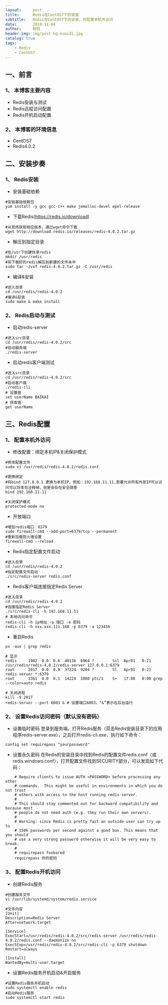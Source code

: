 ```yaml
---
layout:     post
title:      Redis在CentOS7下的安装
subtitle:   Redis在CentOS7下的安装，并配置本机外访问
date:       2018-11-04
author:     柏恺
header-img: img/post-bg-kuaidi.jpg
catalog: true
tags:
    - Redis
    - CentOS7
---
```


## 一、前言

### 1、 本博客主要内容
* Redis安装与测试
* Redis远程访问配置
* Redis开机启动配置

### 2、 本博客的环境信息
* CentOS7
* Redis4.0.2

## 二、安装步奏

### 1、 Redis安装
* 安装基础依赖
```
#安装基础依赖包
yum install -y gcc gcc-c++ make jemalloc-devel epel-release
```
* 下载Redis(https://redis.io/download)
```
#从官网获取相应版本，通过wget命令下载
wget http://download.redis.io/releases/redis-4.0.2.tar.gz
```
* 解压到指定目录
```
#在/usr下创建目录redis
mkdir /usr/redis
#将下载好的redis解压到新建的文件夹中
sudo tar -zvxf redis-4.0.2.tar.gz -C /usr/redis
```
* 编译&安装
```
#进入目录
cd /usr/redis/redis-4.0.2
#编译&安装
sudo make & make install
``` 

### 2、 Redis启动与测试
* 启动redis-server
```
#进入src目录
cd /usr/redis/redis-4.0.2/src
#启动服务端
./redis-server
```
* 启动redis客户端测试
```
#进入src目录
cd /usr/redis/redis-4.0.2/src
#启动客户端
./redis-cli
# 设置值
set userName BAIKAI
# 获取值
get userName
```

## 三、Redis配置

### 1、 配置本机外访问
* 修改配置：绑定本机IP&关闭保护模式

```
#修改配置文件
sudo vi /usr/redis/redis-4.0.2/redis.conf

#更换绑定
#将bind 127.0.0.1 更换为本机IP，例如：192.168.11.11,若要允许所有外部IP可以访问可以将本句注释掉，但是会存在安全隐患
bind 192.168.11.11

#关闭保护模式
protected-mode no
```

* 开放端口

```
#增加redis端口：6379
sudo firewall-cmd --add-port=6379/tcp --permanent
#重新加载防火墙设置
firewall-cmd --reload
```

* Redis指定配置文件启动

```
#进入目录
cd /usr/redis/redis-4.0.2
#指定配置文件启动
./src/redis-server redis.conf
```

* Redis客户端连接指定Redis Server

```
#进入目录
cd /usr/redis/redis-4.0.2
#连接指定Redis Server
./src/redis-cli -h 192.168.11.11
# 本地访问命令 
redis-cli -h ip地址 -p 端口 -a 密码
redis-cli -h xxx.xxx.111.168 -p 6379 -a 123456
```

* 重启Redis

```
ps -aux | grep redis

# 显示
redis     1982  0.0  0.6  40136  6964 ?        Ssl  Apr01   0:21 /usr/redis/redis-4.0.2/redis-server 127.0.0.1:6379
root      2017  0.0  0.9  37224  9284 ?        Sl   Apr01   0:21 redis-server *:6379
root      3361  0.0  0.1  14224  1080 pts/1    S+   17:08   0:00 grep --color=auto redis

# 关闭进程
kill -9 2017
redis-server --port 6003 & # 设置端口6003，“&”表示在后台运行
```


### 2、 设置Redis访问密码（默认没有密码）

* 设置临时密码
  登录到服务端，打开Redis服务（双击Redis安装目录下的应用程序redis-server.exe），之后打开redis-cli.exe，执行如下命令：
  
```
config set requirepass "yourpassword"
```

* 设置永久密码
  在Redis的安装目录中找到Redis的配置文件redis.conf（或redis.windows.conf），打开配置文件找到SECURITY部分，可以发现如下代码：
  

```
    # Require clients to issue AUTH <PASSWORD> before processing any other
    # commands.  This might be useful in environments in which you do not trust
    # others with access to the host running redis-server.
    #
    # This should stay commented out for backward compatibility and because most
    # people do not need auth (e.g. they run their own servers).
    #
    # Warning: since Redis is pretty fast an outside user can try up to
    # 150k passwords per second against a good box. This means that you should
    # use a very strong password otherwise it will be very easy to break.
    #
    # requirepass foobared
    requirepass 你的密码
```

### 3、 配置Redis开机访问

* 创建Redis服务

```
#创建服务文件
vi /usr/lib/systemd/system/redis.service

#文件内容
[Unit]
Description=Redis Server
After=network.target

[Service]
ExecStart=/usr/redis/redis-4.0.2/src/redis-server /usr/redis/redis-4.0.2/redis.conf --daemonize no
ExecStop=/usr/redis/redis-4.0.2/src/redis-cli -p 6379 shutdown
Restart=always

[Install]
WantedBy=multi-user.target
```

* 设置Redis服务开机启动&开启服务

```
#设置Redis服务开机启动
sudo systemctl enable redis
#启动Redis服务
sudo systemctl start redis
```

